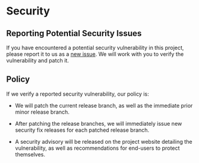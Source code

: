 # Security

## Reporting Potential Security Issues

If you have encountered a potential security vulnerability in this project,
please report it to us as a [new issue](https://github.com/alexis-gss/github-workflows/issues/new/choose). We will work with you to
verify the vulnerability and patch it.

## Policy

If we verify a reported security vulnerability, our policy is:

- We will patch the current release branch, as well as the immediate prior minor
  release branch.

- After patching the release branches, we will immediately issue new security
  fix releases for each patched release branch.

- A security advisory will be released on the project website detailing the
  vulnerability, as well as recommendations for end-users to protect themselves.
